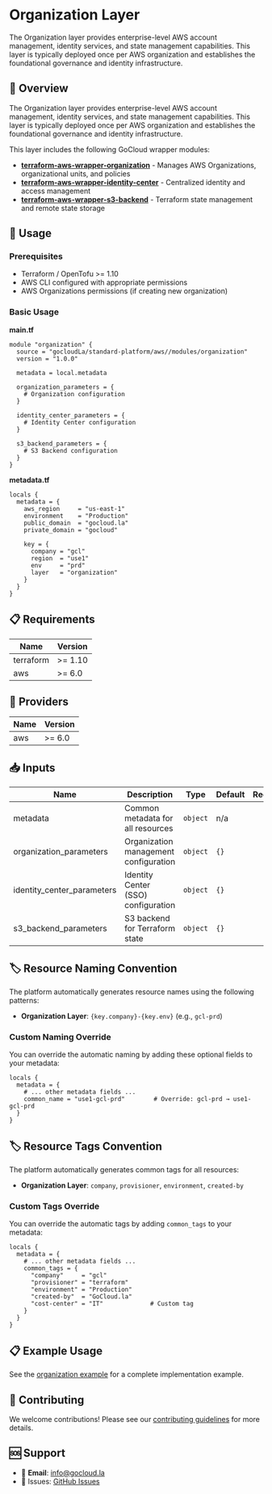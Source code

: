 # Organization Layer

The Organization layer provides enterprise-level AWS account management, identity services, and state management capabilities. This layer is typically deployed once per AWS organization and establishes the foundational governance and identity infrastructure.

## 🎯 Overview

The Organization layer provides enterprise-level AWS account management, identity services, and state management capabilities. This layer is typically deployed once per AWS organization and establishes the foundational governance and identity infrastructure.

This layer includes the following GoCloud wrapper modules:

- **[terraform-aws-wrapper-organization](https://github.com/gocloudLa/terraform-aws-wrapper-organization)** - Manages AWS Organizations, organizational units, and policies
- **[terraform-aws-wrapper-identity-center](https://github.com/gocloudLa/terraform-aws-wrapper-identity-center)** - Centralized identity and access management
- **[terraform-aws-wrapper-s3-backend](https://github.com/gocloudLa/terraform-aws-wrapper-s3-backend)** - Terraform state management and remote state storage

## 🚀 Usage

### Prerequisites

- Terraform / OpenTofu >= 1.10
- AWS CLI configured with appropriate permissions
- AWS Organizations permissions (if creating new organization)

### Basic Usage

**main.tf**
```hcl
module "organization" {
  source = "gocloudLa/standard-platform/aws//modules/organization"
  version = "1.0.0"

  metadata = local.metadata

  organization_parameters = {
    # Organization configuration
  }

  identity_center_parameters = {
    # Identity Center configuration
  }

  s3_backend_parameters = {
    # S3 Backend configuration
  }
}
```

**metadata.tf**
```hcl
locals {
  metadata = {
    aws_region     = "us-east-1"
    environment    = "Production"
    public_domain  = "gocloud.la"
    private_domain = "gocloud"

    key = {
      company = "gcl"
      region  = "use1"
      env     = "prd"
      layer   = "organization"
    }
  }
}
```


## 📋 Requirements

| Name | Version |
|------|---------|
| terraform | >= 1.10 |
| aws | >= 6.0 |

## 🔧 Providers

| Name | Version |
|------|---------|
| aws | >= 6.0 |

## 📥 Inputs

| Name | Description | Type | Default | Required |
|------|-------------|------|---------|:--------:|
| metadata | Common metadata for all resources | `object` | n/a | yes |
| organization_parameters | Organization management configuration | `object` | `{}` | no |
| identity_center_parameters | Identity Center (SSO) configuration | `object` | `{}` | no |
| s3_backend_parameters | S3 backend for Terraform state | `object` | `{}` | no |

## 🏷️ Resource Naming Convention

The platform automatically generates resource names using the following patterns:

- **Organization Layer**: `{key.company}-{key.env}` (e.g., `gcl-prd`)

### Custom Naming Override

You can override the automatic naming by adding these optional fields to your metadata:

```hcl
locals {
  metadata = {
    # ... other metadata fields ...
    common_name = "use1-gcl-prd"        # Override: gcl-prd → use1-gcl-prd
  }
}
```

## 🏷️ Resource Tags Convention

The platform automatically generates common tags for all resources:

- **Organization Layer**: `company`, `provisioner`, `environment`, `created-by`

### Custom Tags Override

You can override the automatic tags by adding `common_tags` to your metadata:

```hcl
locals {
  metadata = {
    # ... other metadata fields ...
    common_tags = {
      "company"     = "gcl"
      "provisioner" = "terraform"
      "environment" = "Production"
      "created-by"  = "GoCloud.la"
      "cost-center" = "IT"             # Custom tag
    }
  }
}
```

## 📋 Example Usage

See the [organization example](../../examples/organization) for a complete implementation example.

## 🤝 Contributing

We welcome contributions! Please see our [contributing guidelines](../../CONTRIBUTING.md) for more details.

## 🆘 Support

- 📧 **Email**: info@gocloud.la
- 🐛 Issues: [GitHub Issues](https://github.com/gocloudLa/terraform-aws-standard-platform/issues)
